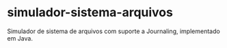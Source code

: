 # simulador-sistema-arquivos
Simulador de sistema de arquivos com suporte a Journaling, implementado em Java.
